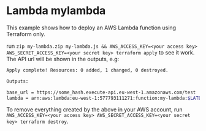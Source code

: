 # Lambda mylambda

This example shows how to deploy an AWS Lambda function using Terraform only.

run `zip my-lambda.zip my-lambda.js && AWS_ACCESS_KEY=<your access key> AWS_SECRET_ACCESS_KEY=<your secret key> terraform apply` to see it work. The API url will be shown in the outputs, e.g:

```bash
Apply complete! Resources: 0 added, 1 changed, 0 destroyed.

Outputs:

base_url = https://some_hash.execute-api.eu-west-1.amazonaws.com/test
lambda = arn:aws:lambda:eu-west-1:577793111271:function:my-lambda:$LATEST
```

To remove everything created by the above in your AWS account, run `AWS_ACCESS_KEY=<your access key> AWS_SECRET_ACCESS_KEY=<your secret key> terraform destroy`.

